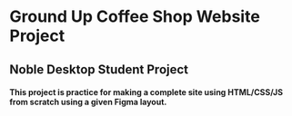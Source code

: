 # Ground Up Coffee Shop Website Project
## Noble Desktop Student Project
#### This project is practice for making a complete site using HTML/CSS/JS from scratch using a given Figma layout.
